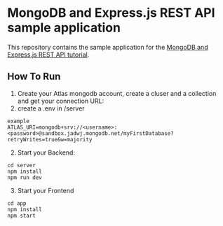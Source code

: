 # MongoDB and Express.js REST API sample application

This repository contains the sample application for the [MongoDB and Express.js REST API tutorial](https://www.mongodb.com/languages/express-mongodb-rest-api-tutorial).

## How To Run

1. Create your Atlas mongodb account, create a cluser and a collection and get your connection URL:
2. create a .env in /server

```
example
ATLAS_URI=mongodb+srv://<username>:<password>@sandbox.jadwj.mongodb.net/myFirstDatabase?retryWrites=true&w=majority
```

2. Start your Backend:

```
cd server
npm install
npm run dev
```

3. Start your Frontend

```
cd app
npm install
npm start
```